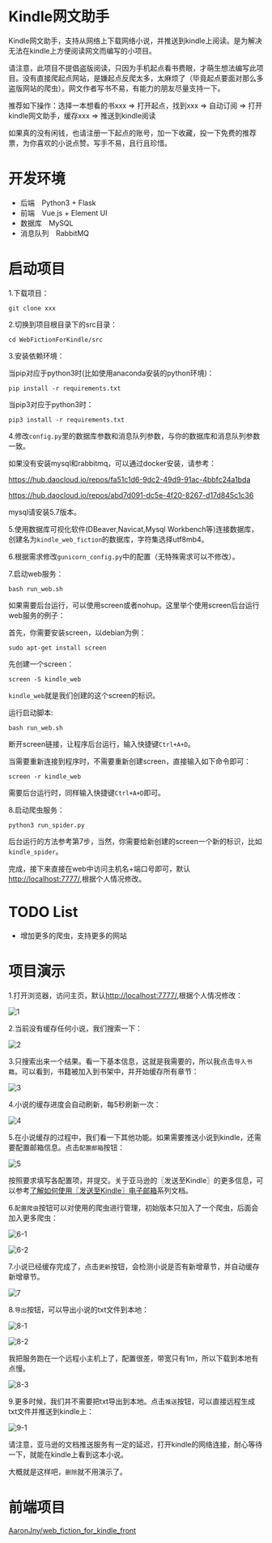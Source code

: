 # Kindle网文助手

Kindle网文助手，支持从网络上下载网络小说，并推送到kindle上阅读。是为解决无法在kindle上方便阅读网文而编写的小项目。

请注意，此项目不提倡盗版阅读，只因为手机起点看书费眼，才萌生想法编写此项目。没有直接爬起点网站，是嫌起点反爬太多，太麻烦了（毕竟起点要面对那么多盗版网站的爬虫）。网文作者写书不易，有能力的朋友尽量支持一下。

推荐如下操作：选择一本想看的书xxx => 打开起点，找到xxx => 自动订阅 => 打开kindle网文助手，缓存xxx => 推送到kindle阅读

如果真的没有闲钱，也请注册一下起点的账号，加一下收藏，投一下免费的推荐票，为你喜欢的小说点赞。写手不易，且行且珍惜。

# 开发环境

- 后端　Python3 + Flask
- 前端　Vue.js + Element UI
- 数据库　MySQL
- 消息队列　RabbitMQ


# 启动项目

1.下载项目：

```git clone xxx```

2.切换到项目根目录下的src目录：

```cd WebFictionForKindle/src```

3.安装依赖环境：

当pip对应于python3时(比如使用anaconda安装的python环境)：

```pip install -r requirements.txt```

当pip3对应于python3时：

```pip3 install -r requirements.txt```

4.修改`config.py`里的数据库参数和消息队列参数，与你的数据库和消息队列参数一致。

如果没有安装mysql和rabbitmq，可以通过docker安装，请参考：

https://hub.daocloud.io/repos/fa51c1d6-9dc2-49d9-91ac-4bbfc24a1bda

https://hub.daocloud.io/repos/abd7d091-dc5e-4f20-8267-d17d845c1c36

mysql请安装5.7版本。

5.使用数据库可视化软件(DBeaver,Navicat,Mysql Workbench等)连接数据库，创建名为`kindle_web_fiction`的数据库，字符集选择utf8mb4。

6.根据需求修改`gunicorn_config.py`中的配置（无特殊需求可以不修改）。

7.启动web服务：

```bash run_web.sh```

如果需要后台运行，可以使用screen或者nohup。这里举个使用screen后台运行web服务的例子：

首先，你需要安装screen，以debian为例：

```sudo apt-get install screen```

先创建一个screen：

```screen -S kindle_web```

`kindle_web`就是我们创建的这个screen的标识。

运行启动脚本:

```bash run_web.sh```

断开screen链接，让程序后台运行，输入快捷键`Ctrl+A+D`。

当需要重新连接到程序时，不需要重新创建screen，直接输入如下命令即可：

```screen -r kindle_web```

需要后台运行时，同样输入快捷键`Ctrl+A+D`即可。

8.启动爬虫服务：

```python3 run_spider.py```

后台运行的方法参考第7步，当然，你需要给新创建的screen一个新的标识，比如`kindle_spider`。

完成，接下来直接在web中访问主机名+端口号即可，默认[http://localhost:7777/](http://localhost:7777/),根据个人情况修改。

# TODO List

- 增加更多的爬虫，支持更多的网站

# 项目演示

1.打开浏览器，访问主页，默认[http://localhost:7777/](http://localhost:7777/),根据个人情况修改：

![1](./images/1.png)

2.当前没有缓存任何小说，我们搜索一下：

![2](./images/2.png)

3.只搜索出来一个结果。看一下基本信息，这就是我需要的，所以我点击`导入书籍`。可以看到，书籍被加入到书架中，并开始缓存所有章节：

![3](./images/3.png)

4.小说的缓存进度会自动刷新，每5秒刷新一次：

![4](./images/4.png)

5.在小说缓存的过程中，我们看一下其他功能。如果需要推送小说到kindle，还需要配置邮箱信息。点击`配置邮箱`按钮：

![5](./images/5.png)

按照要求填写各配置项，并提交。关于亚马逊的〖发送至Kindle〗的更多信息，可以参考[了解如何使用〖发送至Kindle〗电子邮箱](https://www.amazon.cn/gp/help/customer/display.html/ref=hp_left_v4_sib?ie=UTF8&nodeId=G7NECT4B4ZWHQ8WV)系列文档。

6.`配置爬虫`按钮可以对使用的爬虫进行管理，初始版本只加入了一个爬虫，后面会加入更多爬虫：

![6-1](./images/6-1.png)

![6-2](./images/6-2.png)

7.小说已经缓存完成了，点击`更新`按钮，会检测小说是否有新增章节，并自动缓存新增章节。

![7](./images/7.png)

8.`导出`按钮，可以导出小说的txt文件到本地：

![8-1](./images/8-1.png)

![8-2](./images/8-2.png)

我把服务跑在一个远程小主机上了，配置很差，带宽只有1m，所以下载到本地有点慢。

![8-3](./images/8-3.png)

9.更多时候，我们并不需要把txt导出到本地。点击`推送`按钮，可以直接远程生成txt文件并推送到kindle上：

![9-1](./images/9-1.png)

请注意，亚马逊的文档推送服务有一定的延迟，打开kindle的网络连接，耐心等待一下，就能在kindle上看到这本小说。

大概就是这样吧，`删除`就不用演示了。

# 前端项目

[AaronJny/web_fiction_for_kindle_front](https://github.com/AaronJny/web_fiction_for_kindle_front)

